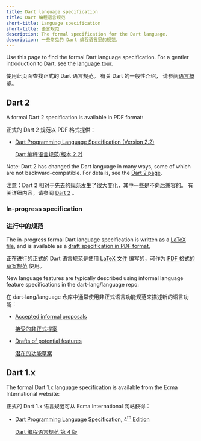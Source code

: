 ```yaml
---
title: Dart language specification
title: Dart 编程语言规范
short-title: Language specification
short-title: 语言规范
description: The formal specification for the Dart language.
description: 一些常见的 Dart 编程语言里的规范。
---
```


Use this page to find the formal Dart language specification.
For a gentler introduction to Dart, see the
[language tour](/guides/language/language-tour).

使用此页面查找正式的 Dart 语言规范。 有关 Dart 的一般性介绍，
请参阅[语言概览](/guides/language/language-tour)。

## Dart 2

A formal Dart 2 specification is available in PDF format:

正式的 Dart 2 规范以 PDF 格式提供：

  * [Dart Programming Language Specification (Version 2.2)](/guides/language/specifications/DartLangSpec-v2.2.pdf)
  
    [Dart 编程语言规范(版本 2.2)](/guides/language/specifications/DartLangSpec-v2.2.pdf)

Note: Dart 2 has changed the Dart language in many ways, some of which are not
backward-compatible. For details, see the [Dart 2 page](/dart-2).

注意：Dart 2 相对于先去的规范发生了很大变化，其中一些是不向后兼容的。
有关详细内容，请参阅 [Dart 2](/dart-2) 。

### In-progress specification

### 进行中的规范

The in-progress formal Dart language specification is written as a
[LaTeX file,](https://github.com/dart-lang/sdk/blob/master/docs/language/dartLangSpec.tex)
and is available as a [draft specification in PDF format.](https://spec.dart.dev/DartLangSpecDraft.pdf)

正在进行的正式的 Dart 语言规范是使用
[LaTeX 文件](https://github.com/dart-lang/sdk/blob/master/docs/language/dartLangSpec.tex)
编写的，可作为 [PDF 格式的草案规范](https://spec.dart.dev/DartLangSpecDraft.pdf)
使用。

New language features are typically described using informal language feature specifications in the dart-lang/language repo:

在 dart-lang/language 仓库中通常使用非正式语言功能规范来描述新的语言功能：

  * [Accepted informal proposals](https://github.com/dart-lang/language/tree/master/accepted)

    [接受的非正式提案](https://github.com/dart-lang/language/tree/master/accepted)

  * [Drafts of potential features](https://github.com/dart-lang/language/tree/master/working)

    [潜在的功能草案](https://github.com/dart-lang/language/tree/master/working)


## Dart 1.x

The formal Dart 1.x language specification is available from
the Ecma International website:

正式的 Dart 1.x 语言规范可从 Ecma International 网站获得：

* <a href="http://www.ecma-international.org/publications/files/ECMA-ST/ECMA-408.pdf"
   target="_blank" rel="noopener">Dart Programming Language Specification, 4<sup>th</sup> Edition</a>

  <a href="http://www.ecma-international.org/publications/files/ECMA-ST/ECMA-408.pdf"
   target="_blank" rel="noopener">Dart 编程语言规范 第 4 版</a>

